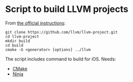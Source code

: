 Script to build LLVM projects
=============================

From [the official instructions](https://llvm.org/docs/GettingStarted.html):

    git clone https://github.com/llvm/llvm-project.git
    cd llvm-project
    mkdir build
    cd build
    cmake -G <generator> [options] ../llvm

The script includes command to build for iOS. Needs:
 * [CMake](https://cmake.org/download/)
 * [Ninja](https://github.com/ninja-build/ninja/releases)